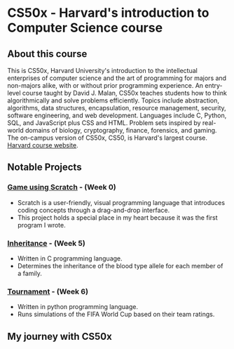 # CS50x - Harvard's introduction to Computer Science course

## About this course

This is CS50x, Harvard University's introduction to the intellectual enterprises of computer science and the art of programming for majors and non-majors alike, with or without prior programming experience. An entry-level course taught by David J. Malan, CS50x teaches students how to think algorithmically and solve problems efficiently. Topics include abstraction, algorithms, data structures, encapsulation, resource management, security, software engineering, and web development. Languages include C, Python, SQL, and JavaScript plus CSS and HTML. Problem sets inspired by real-world domains of biology, cryptography, finance, forensics, and gaming. The on-campus version of CS50x, CS50, is Harvard's largest course. [Harvard course website](https://pll.harvard.edu/course/cs50-introduction-computer-science).

## Notable Projects

### [Game using Scratch](/Week0) - (Week 0)
  - Scratch is a user-friendly, visual programming language that introduces coding concepts through a drag-and-drop interface.
  - This project holds a special place in my heart because it was the first program I wrote.

### [Inheritance](/Week5/inheritance) - (Week 5)
  - Written in C programming language.
  - Determines the inheritance of the blood type allele for each member of a family.

### [Tournament](/Week6/Tournament) - (Week 6)
  - Written in python programming language.
  - Runs simulations of the FIFA World Cup based on their team ratings.

## My journey with CS50x
